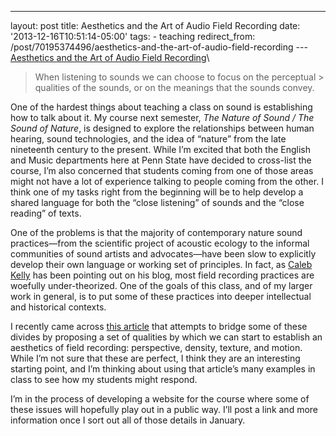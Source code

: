 ---
layout: post 
title: Aesthetics and the Art of Audio Field Recording 
date: '2013-12-16T10:51:14-05:00' 
tags: - teaching 
redirect_from: /post/70195374496/aesthetics-and-the-art-of-audio-field-recording 
--- [Aesthetics and the Art of Audio Field Recording](http://www.trebuchet-magazine.com/aesthetics-art-audio-field-recording/)\

> When listening to sounds we can choose to focus on the perceptual > qualities of the sounds, or on the meanings that the sounds convey.

One of the hardest things about teaching a class on sound is establishing how to talk about it. My course next semester, *The Nature of Sound / The Sound of Nature*, is designed to explore the relationships between human hearing, sound technologies, and the idea of “nature” from the late nineteenth century to the present. While I’m excited that both the English and Music departments here at Penn State have decided to cross-list the course, I’m also concerned that students coming from one of those areas might not have a lot of experience talking to people coming from the other. I think one of my tasks right from the beginning will be to help develop a shared language for both the “close listening” of sounds and the “close reading” of texts.

One of the problems is that the majority of contemporary nature sound practices—from the scientific project of acoustic ecology to the informal communities of sound artists and advocates—have been slow to explicitly develop their own language or working set of principles. In fact, as [Caleb Kelly](http://soundthoughts1.wordpress.com/2013/05/30/conclusion-1-hunting-for-sound-in-nature/) has been pointing out on his blog, most field recording practices are woefully under-theorized. One of the goals of this class, and of my larger work in general, is to put some of these practices into deeper intellectual and historical contexts.

I recently came across [this article](http://www.trebuchet-magazine.com/aesthetics-art-audio-field-recording/) that attempts to bridge some of these divides by proposing a set of qualities by which we can start to establish an aesthetics of field recording: perspective, density, texture, and motion. While I’m not sure that these are perfect, I think they are an interesting starting point, and I’m thinking about using that article’s many examples in class to see how my students might respond.

I’m in the process of developing a website for the course where some of these issues will hopefully play out in a public way. I’ll post a link and more information once I sort out all of those details in January.


